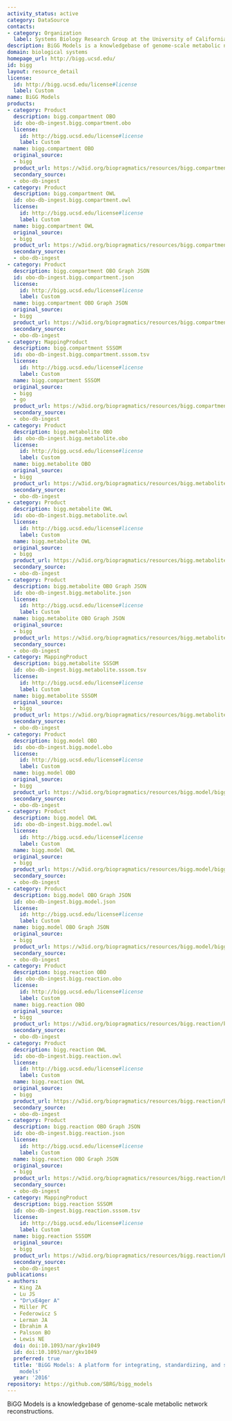 ```yaml
---
activity_status: active
category: DataSource
contacts:
- category: Organization
  label: Systems Biology Research Group at the University of California, San Diego
description: BiGG Models is a knowledgebase of genome-scale metabolic network reconstructions.
domain: biological systems
homepage_url: http://bigg.ucsd.edu/
id: bigg
layout: resource_detail
license:
  id: http://bigg.ucsd.edu/license#license
  label: Custom
name: BiGG Models
products:
- category: Product
  description: bigg.compartment OBO
  id: obo-db-ingest.bigg.compartment.obo
  license:
    id: http://bigg.ucsd.edu/license#license
    label: Custom
  name: bigg.compartment OBO
  original_source:
  - bigg
  product_url: https://w3id.org/biopragmatics/resources/bigg.compartment/bigg.compartment.obo
  secondary_source:
  - obo-db-ingest
- category: Product
  description: bigg.compartment OWL
  id: obo-db-ingest.bigg.compartment.owl
  license:
    id: http://bigg.ucsd.edu/license#license
    label: Custom
  name: bigg.compartment OWL
  original_source:
  - bigg
  product_url: https://w3id.org/biopragmatics/resources/bigg.compartment/bigg.compartment.owl
  secondary_source:
  - obo-db-ingest
- category: Product
  description: bigg.compartment OBO Graph JSON
  id: obo-db-ingest.bigg.compartment.json
  license:
    id: http://bigg.ucsd.edu/license#license
    label: Custom
  name: bigg.compartment OBO Graph JSON
  original_source:
  - bigg
  product_url: https://w3id.org/biopragmatics/resources/bigg.compartment/bigg.compartment.json
  secondary_source:
  - obo-db-ingest
- category: MappingProduct
  description: bigg.compartment SSSOM
  id: obo-db-ingest.bigg.compartment.sssom.tsv
  license:
    id: http://bigg.ucsd.edu/license#license
    label: Custom
  name: bigg.compartment SSSOM
  original_source:
  - bigg
  - go
  product_url: https://w3id.org/biopragmatics/resources/bigg.compartment/bigg.compartment.sssom.tsv
  secondary_source:
  - obo-db-ingest
- category: Product
  description: bigg.metabolite OBO
  id: obo-db-ingest.bigg.metabolite.obo
  license:
    id: http://bigg.ucsd.edu/license#license
    label: Custom
  name: bigg.metabolite OBO
  original_source:
  - bigg
  product_url: https://w3id.org/biopragmatics/resources/bigg.metabolite/bigg.metabolite.obo
  secondary_source:
  - obo-db-ingest
- category: Product
  description: bigg.metabolite OWL
  id: obo-db-ingest.bigg.metabolite.owl
  license:
    id: http://bigg.ucsd.edu/license#license
    label: Custom
  name: bigg.metabolite OWL
  original_source:
  - bigg
  product_url: https://w3id.org/biopragmatics/resources/bigg.metabolite/bigg.metabolite.owl
  secondary_source:
  - obo-db-ingest
- category: Product
  description: bigg.metabolite OBO Graph JSON
  id: obo-db-ingest.bigg.metabolite.json
  license:
    id: http://bigg.ucsd.edu/license#license
    label: Custom
  name: bigg.metabolite OBO Graph JSON
  original_source:
  - bigg
  product_url: https://w3id.org/biopragmatics/resources/bigg.metabolite/bigg.metabolite.json
  secondary_source:
  - obo-db-ingest
- category: MappingProduct
  description: bigg.metabolite SSSOM
  id: obo-db-ingest.bigg.metabolite.sssom.tsv
  license:
    id: http://bigg.ucsd.edu/license#license
    label: Custom
  name: bigg.metabolite SSSOM
  original_source:
  - bigg
  product_url: https://w3id.org/biopragmatics/resources/bigg.metabolite/bigg.metabolite.sssom.tsv
  secondary_source:
  - obo-db-ingest
- category: Product
  description: bigg.model OBO
  id: obo-db-ingest.bigg.model.obo
  license:
    id: http://bigg.ucsd.edu/license#license
    label: Custom
  name: bigg.model OBO
  original_source:
  - bigg
  product_url: https://w3id.org/biopragmatics/resources/bigg.model/bigg.model.obo
  secondary_source:
  - obo-db-ingest
- category: Product
  description: bigg.model OWL
  id: obo-db-ingest.bigg.model.owl
  license:
    id: http://bigg.ucsd.edu/license#license
    label: Custom
  name: bigg.model OWL
  original_source:
  - bigg
  product_url: https://w3id.org/biopragmatics/resources/bigg.model/bigg.model.owl
  secondary_source:
  - obo-db-ingest
- category: Product
  description: bigg.model OBO Graph JSON
  id: obo-db-ingest.bigg.model.json
  license:
    id: http://bigg.ucsd.edu/license#license
    label: Custom
  name: bigg.model OBO Graph JSON
  original_source:
  - bigg
  product_url: https://w3id.org/biopragmatics/resources/bigg.model/bigg.model.json
  secondary_source:
  - obo-db-ingest
- category: Product
  description: bigg.reaction OBO
  id: obo-db-ingest.bigg.reaction.obo
  license:
    id: http://bigg.ucsd.edu/license#license
    label: Custom
  name: bigg.reaction OBO
  original_source:
  - bigg
  product_url: https://w3id.org/biopragmatics/resources/bigg.reaction/bigg.reaction.obo
  secondary_source:
  - obo-db-ingest
- category: Product
  description: bigg.reaction OWL
  id: obo-db-ingest.bigg.reaction.owl
  license:
    id: http://bigg.ucsd.edu/license#license
    label: Custom
  name: bigg.reaction OWL
  original_source:
  - bigg
  product_url: https://w3id.org/biopragmatics/resources/bigg.reaction/bigg.reaction.owl
  secondary_source:
  - obo-db-ingest
- category: Product
  description: bigg.reaction OBO Graph JSON
  id: obo-db-ingest.bigg.reaction.json
  license:
    id: http://bigg.ucsd.edu/license#license
    label: Custom
  name: bigg.reaction OBO Graph JSON
  original_source:
  - bigg
  product_url: https://w3id.org/biopragmatics/resources/bigg.reaction/bigg.reaction.json
  secondary_source:
  - obo-db-ingest
- category: MappingProduct
  description: bigg.reaction SSSOM
  id: obo-db-ingest.bigg.reaction.sssom.tsv
  license:
    id: http://bigg.ucsd.edu/license#license
    label: Custom
  name: bigg.reaction SSSOM
  original_source:
  - bigg
  product_url: https://w3id.org/biopragmatics/resources/bigg.reaction/bigg.reaction.sssom.tsv
  secondary_source:
  - obo-db-ingest
publications:
- authors:
  - King ZA
  - Lu JS
  - "Dr\xE4ger A"
  - Miller PC
  - Federowicz S
  - Lerman JA
  - Ebrahim A
  - Palsson BO
  - Lewis NE
  doi: doi:10.1093/nar/gkv1049
  id: doi:10.1093/nar/gkv1049
  preferred: true
  title: 'BiGG Models: A platform for integrating, standardizing, and sharing genome-scale
    models'
  year: '2016'
repository: https://github.com/SBRG/bigg_models
---
```

BiGG Models is a knowledgebase of genome-scale metabolic network reconstructions.